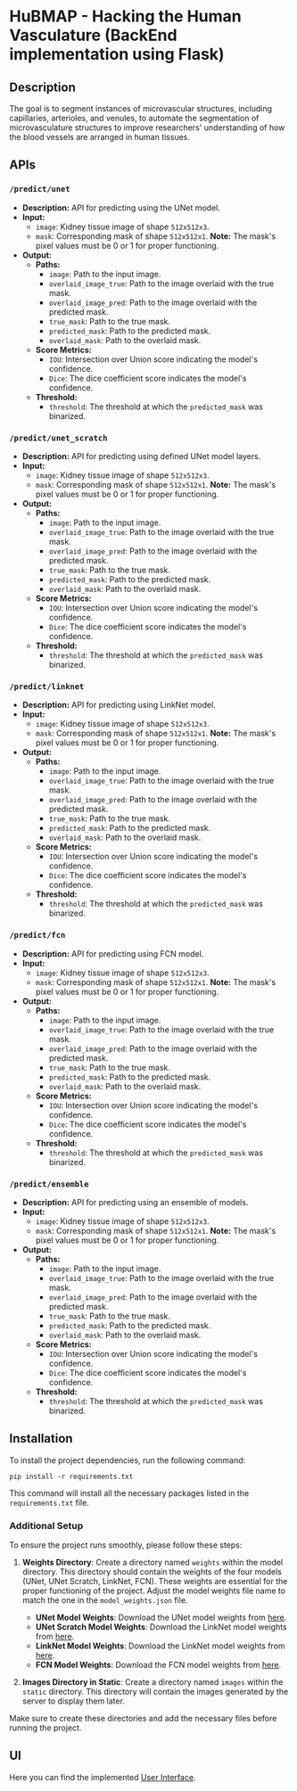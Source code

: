 # HuBMAP - Hacking the Human Vasculature (BackEnd implementation using Flask)

## Description
The goal is to segment instances of microvascular structures, including capillaries, arterioles, and venules, to automate the segmentation of microvasculature structures to improve researchers' understanding of how the blood vessels are arranged in human tissues.

## APIs

### `/predict/unet`
- **Description:** API for predicting using the UNet model.
- **Input:**
  - `image`: Kidney tissue image of shape `512x512x3`.
  - `mask`: Corresponding mask of shape `512x512x1`. **Note:** The mask's pixel values must be 0 or 1 for proper functioning.
- **Output:**
  - **Paths:**
    - `image`: Path to the input image.
    - `overlaid_image_true`: Path to the image overlaid with the true mask.
    - `overlaid_image_pred`: Path to the image overlaid with the predicted mask.
    - `true_mask`: Path to the true mask.
    - `predicted_mask`: Path to the predicted mask.
    - `overlaid_mask`: Path to the overlaid mask.
  - **Score Metrics:**
    - `IOU`: Intersection over Union score indicating the model's confidence.
    - `Dice`: The dice coefficient score indicates the model's confidence.
  - **Threshold:**
    - `threshold`: The threshold at which the `predicted_mask` was binarized.

### `/predict/unet_scratch`
- **Description:** API for predicting using defined UNet model layers.
- **Input:**
  - `image`: Kidney tissue image of shape `512x512x3`.
  - `mask`: Corresponding mask of shape `512x512x1`. **Note:** The mask's pixel values must be 0 or 1 for proper functioning.
- **Output:**
  - **Paths:**
    - `image`: Path to the input image.
    - `overlaid_image_true`: Path to the image overlaid with the true mask.
    - `overlaid_image_pred`: Path to the image overlaid with the predicted mask.
    - `true_mask`: Path to the true mask.
    - `predicted_mask`: Path to the predicted mask.
    - `overlaid_mask`: Path to the overlaid mask.
  - **Score Metrics:**
    - `IOU`: Intersection over Union score indicating the model's confidence.
    - `Dice`: The dice coefficient score indicates the model's confidence.
  - **Threshold:**
    - `threshold`: The threshold at which the `predicted_mask` was binarized.
  
### `/predict/linknet`
- **Description:** API for predicting using LinkNet model.
- **Input:**
  - `image`: Kidney tissue image of shape `512x512x3`.
  - `mask`: Corresponding mask of shape `512x512x1`. **Note:** The mask's pixel values must be 0 or 1 for proper functioning.
- **Output:**
  - **Paths:**
    - `image`: Path to the input image.
    - `overlaid_image_true`: Path to the image overlaid with the true mask.
    - `overlaid_image_pred`: Path to the image overlaid with the predicted mask.
    - `true_mask`: Path to the true mask.
    - `predicted_mask`: Path to the predicted mask.
    - `overlaid_mask`: Path to the overlaid mask.
  - **Score Metrics:**
    - `IOU`: Intersection over Union score indicating the model's confidence.
    - `Dice`: The dice coefficient score indicates the model's confidence.
  - **Threshold:**
    - `threshold`: The threshold at which the `predicted_mask` was binarized.

### `/predict/fcn`
- **Description:** API for predicting using FCN model.
- **Input:**
  - `image`: Kidney tissue image of shape `512x512x3`.
  - `mask`: Corresponding mask of shape `512x512x1`. **Note:** The mask's pixel values must be 0 or 1 for proper functioning.
- **Output:**
  - **Paths:**
    - `image`: Path to the input image.
    - `overlaid_image_true`: Path to the image overlaid with the true mask.
    - `overlaid_image_pred`: Path to the image overlaid with the predicted mask.
    - `true_mask`: Path to the true mask.
    - `predicted_mask`: Path to the predicted mask.
    - `overlaid_mask`: Path to the overlaid mask.
  - **Score Metrics:**
    - `IOU`: Intersection over Union score indicating the model's confidence.
    - `Dice`: The dice coefficient score indicates the model's confidence.
  - **Threshold:**
    - `threshold`: The threshold at which the `predicted_mask` was binarized.

### `/predict/ensemble`
- **Description:** API for predicting using an ensemble of models.
- **Input:**
  - `image`: Kidney tissue image of shape `512x512x3`.
  - `mask`: Corresponding mask of shape `512x512x1`. **Note:** The mask's pixel values must be 0 or 1 for proper functioning.
- **Output:**
  - **Paths:**
    - `image`: Path to the input image.
    - `overlaid_image_true`: Path to the image overlaid with the true mask.
    - `overlaid_image_pred`: Path to the image overlaid with the predicted mask.
    - `true_mask`: Path to the true mask.
    - `predicted_mask`: Path to the predicted mask.
    - `overlaid_mask`: Path to the overlaid mask.
  - **Score Metrics:**
    - `IOU`: Intersection over Union score indicating the model's confidence.
    - `Dice`: The dice coefficient score indicates the model's confidence.
  - **Threshold:**
    - `threshold`: The threshold at which the `predicted_mask` was binarized.

## Installation
To install the project dependencies, run the following command:

```
pip install -r requirements.txt
```

This command will install all the necessary packages listed in the `requirements.txt` file.

### Additional Setup

To ensure the project runs smoothly, please follow these steps:

1. **Weights Directory**: Create a directory named `weights` within the model directory. This directory should contain the weights of the four models (UNet, UNet Scratch, LinkNet, FCN). These weights are essential for the proper functioning of the project. Adjust the model weights file name to match the one in the `model_weights.json` file.

    - **UNet Model Weights**: Download the UNet model weights from [here](https://www.kaggle.com/datasets/ahmedmaherelsaeidy/unet-weights).
    - **UNet Scratch Model Weights**: Download the LinkNet model weights from [here](https://www.kaggle.com/datasets/norhanawad/hupmap-unet-oversample).
    - **LinkNet Model Weights**: Download the LinkNet model weights from [here](https://www.kaggle.com/datasets/ahmedmaherelsaeidy/hupmap-models).
    - **FCN Model Weights**: Download the FCN model weights from [here](https://www.kaggle.com/datasets/norhanawad/hupmap-fcn-oversample).

2. **Images Directory in Static**: Create a directory named `images` within the `static` directory. This directory will contain the images generated by the server to display them later.

Make sure to create these directories and add the necessary files before running the project.

## UI
Here you can find the implemented [User Interface](https://github.com/NorhanAwad848/HUPMAP-Segmentation-ReactJS).

